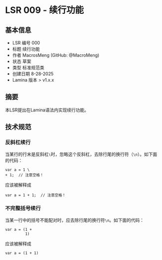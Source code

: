 # LSR 009 - 续行功能

## 基本信息

- LSR 编号 000
- 标题 续行功能
- 作者 MacrosMeng (GitHub: @MacroMeng)
- 状态 草案
- 类型 标准规范类
- 创建日期 8-28-2025
- Lamina 版本 > v1.x.x

## 摘要

本LSR提出在Lamina语法内实现续行功能。

## 技术规范

### 反斜杠续行

当某行的行末是反斜杠`\`时，忽略这个反斜杠，去除行尾的换行符（`\n`）。如下面的代码：
```
var a = 1 \
+ 1;  // 注意空格！
```
应该被解释成
```
var a = 1 + 1;  // 注意空格！
```

### 不完整括号续行

当某一行中的括号不能配对时，应去除行尾的换行符`\n`。如下面的代码：
```
var a = (1 +
         1)
```
应该被解释成
```
var a = (1 + 1)
```
